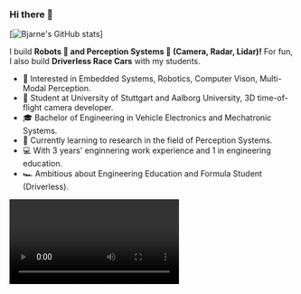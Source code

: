 ### Hi there 👋

<!--
**bjajoh/bjajoh** is a ✨ _special_ ✨ repository because its `README.md` (this file) appears on your GitHub profile.

Here are some ideas to get you started:

- 🔭 I’m currently working on ...
- 🌱 I’m currently learning ...
- 👯 I’m looking to collaborate on ...
- 🤔 I’m looking for help with ...
- 💬 Ask me about ...
- 📫 How to reach me: ...
- 😄 Pronouns: ...
- ⚡ Fun fact: ...
-->

[![Bjarne's GitHub stats](https://github-readme-stats.vercel.app/api?username=bjajoh)]


I build  **Robots 🤖 and Perception Systems 📸 (Camera, Radar, Lidar)!** For fun, I also build **Driverless Race Cars** with my students.

* 🧐   Interested in Embedded Systems, Robotics, Computer Vison, Multi-Modal Perception.
* 💼   Student at University of Stuttgart and Aalborg University, 3D time-of-flight camera developer.
* 🎓   Bachelor of Engineering in Vehicle Electronics and Mechatronic Systems.
* 🌱   Currently learning to research in the field of Perception Systems.
* 💻   With 3 years' enginnering work experience and 1 in engineering education.
* 🏎   Ambitious about Engineering Education and Formula Student (Driverless).
<!--* ⛵   Encouraging people for open source collaborations.
* 📚   Reading more about Apple, Harry Potter and how the computer works.
* ✍🏻   I write my personal thoughts on Programming & Tech in my [Personal Blog](https://halfrost.com/)(Cumulative 3.64 million PV / 1.06 million UV).-->

![Our driverless Formula Student Race Car, DHBW and Oregon State University](https://user-images.githubusercontent.com/42101377/113446560-4d1f4700-93f8-11eb-8e38-49aeb2919dcf.mp4)

